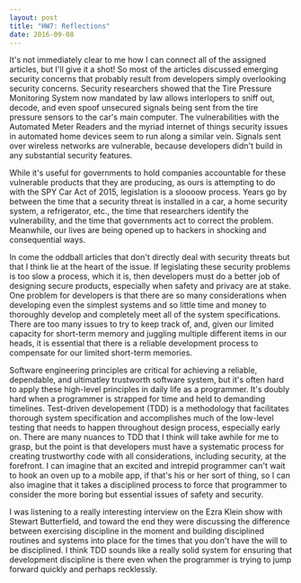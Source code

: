 ```yaml
---
layout: post
title: "HW7: Reflections"
date: 2016-09-08
---
```

It's not immediately clear to me how I can connect all of the assigned articles, but I'll give it a shot! So most of the articles discussed emerging security concerns that probably result from developers simply overlooking security concerns. Security researchers showed that the Tire Pressure Monitoring System now mandated by law allows interlopers to sniff out, decode, and even spoof unsecured signals being sent from the tire pressure sensors to the car's main computer. The vulnerabilities with the Automated Meter Readers and the myriad internet of things security issues in automated home devices seem to run along a similar vein. Signals sent over wireless networks are vulnerable, because developers didn't build in any substantial security features.

While it's useful for governments to hold companies accountable for these vulnerable products that they are producing, as ours is attempting to do with the SPY Car Act of 2015, legislation is a sloooow process. Years go by between the time that a security threat is installed in a car, a home security system, a refrigerator, etc., the time that researchers identify the vulnerability, and the time that governments act to correct the problem. Meanwhile, our lives are being opened up to hackers in shocking and consequential ways.

In come the oddball articles that don't directly deal with security threats but that I think lie at the heart of the issue. If legislating these security problems is too slow a process, which it is, then developers must do a better job of designing secure products, especially when safety and privacy are at stake. One problem for developers is that there are so many considerations when developing even the simplest systems and so little time and money to thoroughly develop and completely meet all of the system specifications. There are too many issues to try to keep track of, and, given our limited capacity for short-term memory and juggling multiple different items in our heads, it is essential that there is a  reliable development process to compensate for our limited short-term memories.

Software engineering principles are critical for achieving a reliable, dependable, and ultimatley trustworth software system, but it's often hard to apply these high-level principles in daily life as a programmer. It's doubly hard when a programmer is strapped for time and held to demanding timelines. Test-driven developement (TDD) is a methodology that facilitates thorough system specification and accomplishes much of the low-level testing that needs to happen throughout design process, especially early on. There are many nuances to TDD that I think will take awhile for me to grasp, but the point is that developers must have a systematic process for creating trustworthy code with all considerations, including security, at the forefront. I can imagine that an excited and intrepid programmer can't wait to hook an oven up to a mobile app, if that's his or her sort of thing, so I can also imagine that it takes a disciplined process to force that programmer to consider the more boring but essential issues of safety and security.

I was listening to a really interesting interview on the Ezra Klein show with Stewart Butterfield, and toward the end they were discussing the difference between exercising discipline in the moment and building disciplined routines and systems into place for the times that you don't have the will to be disciplined. I think TDD sounds like a really solid system for ensuring that development discipline is there even when the programmer is trying to jump forward quickly and perhaps recklessly. 
